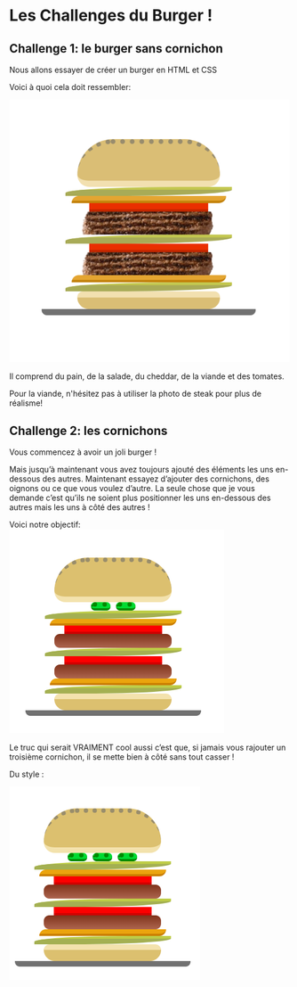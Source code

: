# Les Challenges du Burger !

## Challenge 1: le burger sans cornichon
Nous allons essayer de créer un burger en HTML et CSS

Voici à quoi cela doit ressembler:

![burger simple](burger1.PNG)

Il comprend du pain, de la salade, du cheddar, de la viande et des tomates.

Pour la viande, n'hésitez pas à utiliser la photo de steak pour plus de réalisme!



## Challenge 2: les cornichons

Vous commencez à avoir un joli burger !

Mais jusqu’à maintenant vous avez toujours ajouté des éléments les uns en-dessous des autres. Maintenant essayez d’ajouter des cornichons, des oignons ou ce que vous voulez d’autre. La seule chose que je vous demande c’est qu’ils ne soient plus positionner les uns en-dessous des autres mais les uns à côté des autres !

Voici notre objectif:
![Burger 2 cornichons](burger2.png)

Le truc qui serait VRAIMENT cool aussi c’est que, si jamais vous rajouter un troisième cornichon, il se mette bien à côté sans tout casser !

Du style :

![Burger 3 cornichons](burger3.png)